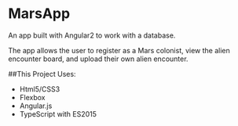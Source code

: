 # MarsApp 

An app built with Angular2 to work with a database.

The app allows the user to register as a Mars colonist, view the alien encounter board, and upload their own alien encounter.

##This Project Uses:
- Html5/CSS3
- Flexbox
- Angular.js
- TypeScript with ES2015
